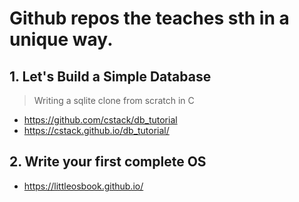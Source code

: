 # Github repos the teaches sth in a unique way.


## 1. Let's Build a Simple Database
> Writing a sqlite clone from scratch in C

- https://github.com/cstack/db_tutorial
- https://cstack.github.io/db_tutorial/

## 2. Write your first complete OS
- https://littleosbook.github.io/
